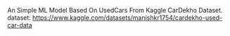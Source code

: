 An Simple ML Model Based On UsedCars From Kaggle CarDekho Dataset.<br>
dataset: https://www.kaggle.com/datasets/manishkr1754/cardekho-used-car-data
